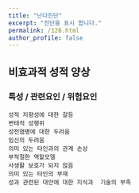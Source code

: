 ```yaml
---
title: "난다진단"
excerpt: "진단을 표시 합니다."
permalink: /126.html
author_profile: false
---
```

## 비효과적 성적 양상



### 특성 / 관련요인 / 위험요인

>   

    성적 지향성에 대한 갈등
    변태적 성행위
    성전염병에 대한 두려움
    임신의 두려움
    의미 있는 타인과의 관계 손상
    부적절한 역할모델
    사생활 보호가 되지 않음
    의미 있는 타인의 부재
    성과 관련된 대안에 대한 지식과  기술의 부족
